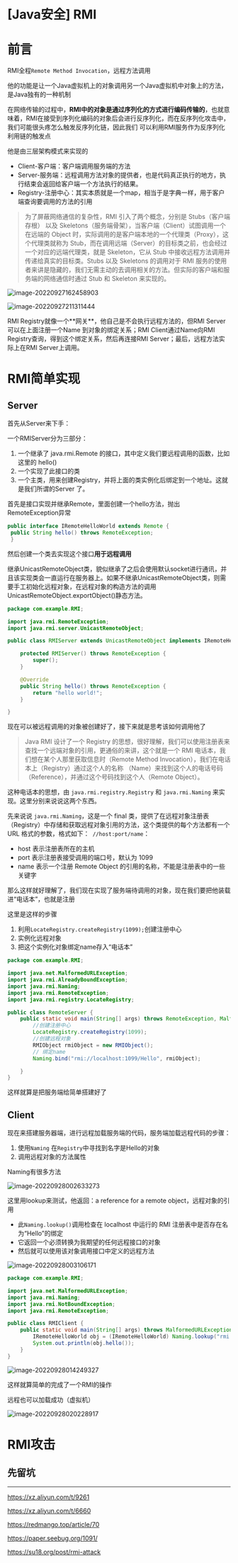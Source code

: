 # [Java安全] RMI


# 前言

RMI全程`Remote Method Invocation`，远程⽅法调⽤

他的功能是让一个Java虚拟机上的对象调用另一个Java虚拟机中对象上的方法，是Java独有的一种机制

在网络传输的过程中，**RMI中的对象是通过序列化的方式进行编码传输的**，也就意味着，RMI在接受到序列化编码的对象后会进行反序列化，而在反序列化攻击中，我们可能很头疼怎么触发反序列化链，因此我们 可以利用RMI服务作为反序列化利用链的触发点

他是由三层架构模式来实现的

- Client-客户端：客户端调用服务端的方法
- Server-服务端：远程调用方法对象的提供者，也是代码真正执行的地方，执行结束会返回给客户端一个方法执行的结果。
- Registry-注册中心：其实本质就是一个map，相当于是字典一样，用于客户端查询要调用的方法的引用

>为了屏蔽网络通信的复杂性，RMI 引入了两个概念，分别是 Stubs（客户端存根） 以及 Skeletons（服务端骨架），当客户端（Client）试图调用一个在远端的 Object 时，实际调用的是客户端本地的一个代理类（Proxy），这个代理类就称为 Stub，而在调用远端（Server）的目标类之前，也会经过一个对应的远端代理类，就是 Skeleton，它从 Stub 中接收远程方法调用并传递给真实的目标类。Stubs 以及 Skeletons 的调用对于 RMI 服务的使用者来讲是隐藏的，我们无需主动的去调用相关的方法。但实际的客户端和服务端的网络通信时通过 Stub 和 Skeleton 来实现的。

![image-20220927162458903](https://tuchuang.huamang.xyz/img/image-20220927162458903.png)

![image-20220927211311444](https://tuchuang.huamang.xyz/img/image-20220927211311444.png)

RMI Registry就像⼀个**⽹关**，他⾃⼰是不会执⾏远程⽅法的，但RMI Server可以在上⾯注册⼀个Name 到对象的绑定关系；RMI Client通过Name向RMI Registry查询，得到这个绑定关系，然后再连接RMI Server；最后，远程⽅法实际上在RMI Server上调⽤。



# RMI简单实现

## Server

首先从Server来下手：

⼀个RMIServer分为三部分： 

1. ⼀个继承了 java.rmi.Remote 的接⼝，其中定义我们要远程调⽤的函数，⽐如这⾥的 hello() 
2. ⼀个实现了此接⼝的类 
3. ⼀个主类，⽤来创建Registry，并将上⾯的类实例化后绑定到⼀个地址。这就是我们所谓的Server 了。



首先是接口实现并继承Remote，里面创建一个hello方法，抛出RemoteException异常

```java
public interface IRemoteHelloWorld extends Remote {
 public String hello() throws RemoteException;
 }
```

然后创建一个类去实现这个接口**用于远程调用**

继承UnicastRemoteObject类，貌似继承了之后会使用默认socket进行通讯，并且该实现类会一直运行在服务器上。如果不继承UnicastRemoteObject类，则需要手工初始化远程对象，在远程对象的构造方法的调用UnicastRemoteObject.exportObject()静态方法。

```java
package com.example.RMI;

import java.rmi.RemoteException;
import java.rmi.server.UnicastRemoteObject;

public class RMIServer extends UnicastRemoteObject implements IRemoteHelloWorld {

    protected RMIServer() throws RemoteException {
        super();
    }

    @Override
    public String hello() throws RemoteException {
        return "hello world!";
    }

}
```

现在可以被远程调用的对象被创建好了，接下来就是思考该如何调用他了

> Java RMI 设计了一个 Registry 的思想，很好理解，我们可以使用注册表来查找一个远端对象的引用，更通俗的来讲，这个就是一个 RMI 电话本，我们想在某个人那里获取信息时（Remote Method Invocation），我们在电话本上（Registry）通过这个人的名称 （Name）来找到这个人的电话号码（Reference），并通过这个号码找到这个人（Remote Object）。

这种电话本的思想，由 `java.rmi.registry.Registry` 和 `java.rmi.Naming` 来实现。这里分别来说说这两个东西。

先来说说 `java.rmi.Naming`，这是一个 final 类，提供了在远程对象注册表（Registry）中存储和获取远程对象引用的方法，这个类提供的每个方法都有一个 URL 格式的参数，格式如下：` //host:port/name`：

- host 表示注册表所在的主机
- port 表示注册表接受调用的端口号，默认为 1099
- name 表示一个注册 Remote Object 的引用的名称，不能是注册表中的一些关键字



那么这样就好理解了，我们现在实现了服务端待调用的对象，现在我们要把他装载进“电话本”，也就是注册

这里是这样的步骤

1. 利用`LocateRegistry.createRegistry(1099);`创建注册中心
2. 实例化远程对象
3. 把这个实例化对象绑定name存入“电话本”

```java
package com.example.RMI;

import java.net.MalformedURLException;
import java.rmi.AlreadyBoundException;
import java.rmi.Naming;
import java.rmi.RemoteException;
import java.rmi.registry.LocateRegistry;

public class RemoteServer {
    public static void main(String[] args) throws RemoteException, MalformedURLException, AlreadyBoundException {
        //创建注册中心
        LocateRegistry.createRegistry(1099);
        //创建远程对象
        RMIObject rmiObject = new RMIObject();
        // 绑定name
        Naming.bind("rmi://localhost:1099/Hello", rmiObject);

    }
}
```

这样就算是把服务端给简单搭建好了

## Client

现在来搭建服务器端，进行远程加载服务端的代码，服务端加载远程代码的步骤：

1. 使用`Naming` 在`Registry`中寻找到名字是Hello的对象
2. 调用远程对象的方法属性



Naming有很多方法

![image-20220928002633273](https://tuchuang.huamang.xyz/img/image-20220928002633273.png)

这里用lookup来测试，他返回：a reference for a remote object，远程对象的引用

- 此`Naming.lookup()`调用检查在 localhost 中运行的 RMI 注册表中是否存在名为“Hello”的绑定
- 它返回一个必须转换为我期望的任何远程接口的对象
- 然后就可以使用该对象调用接口中定义的远程方法

![image-20220928003106171](https://tuchuang.huamang.xyz/img/image-20220928003106171.png)

```java
package com.example.RMI;

import java.net.MalformedURLException;
import java.rmi.Naming;
import java.rmi.NotBoundException;
import java.rmi.RemoteException;

public class RMIClient {
    public static void main(String[] args) throws MalformedURLException, NotBoundException, RemoteException {
        IRemoteHelloWorld obj = (IRemoteHelloWorld) Naming.lookup("rmi://127.0.0.1:1099/Hello");
        System.out.println(obj.hello());
    }
}

```

![image-20220928014249327](https://tuchuang.huamang.xyz/img/image-20220928014249327.png)

这样就算简单的完成了一个RMI的操作

远程也可以加载成功（虚拟机）

![image-20220928020228917](https://tuchuang.huamang.xyz/img/image-20220928020228917.png)





# RMI攻击

## 先留坑



------

https://xz.aliyun.com/t/9261

https://xz.aliyun.com/t/6660

https://redmango.top/article/70

https://paper.seebug.org/1091/

https://su18.org/post/rmi-attack

